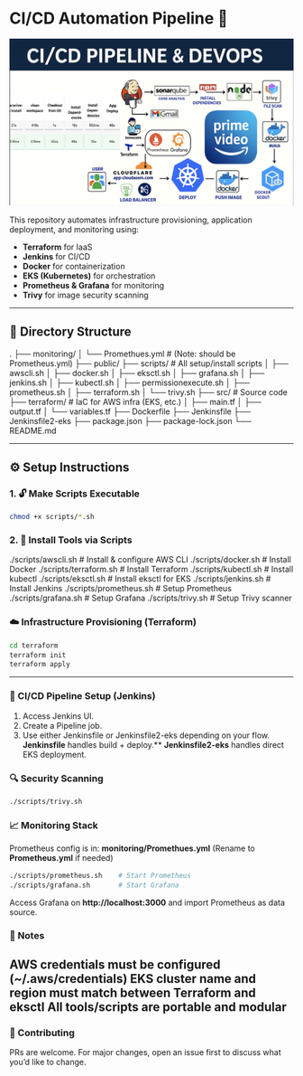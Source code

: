 # CI/CD Automation Pipeline 🚀
<p align="center">
  <img src="public/pipeline-diagram.png" width="600"/>
</p>


This repository automates infrastructure provisioning, application deployment, and monitoring using:

- **Terraform** for IaaS
- **Jenkins** for CI/CD
- **Docker** for containerization
- **EKS (Kubernetes)** for orchestration
- **Prometheus & Grafana** for monitoring
- **Trivy** for image security scanning

---

## 📂 Directory Structure
.
├── monitoring/
│ └── Promethues.yml # (Note: should be Prometheus.yml)
├── public/
├── scripts/ # All setup/install scripts
│ ├── awscli.sh
│ ├── docker.sh
│ ├── eksctl.sh
│ ├── grafana.sh
│ ├── jenkins.sh
│ ├── kubectl.sh
│ ├── permissionexecute.sh
│ ├── prometheus.sh
│ ├── terraform.sh
│ └── trivy.sh
├── src/ # Source code
├── terraform/ # IaC for AWS infra (EKS, etc.)
│ ├── main.tf
│ ├── output.tf
│ └── variables.tf
├── Dockerfile
├── Jenkinsfile
├── Jenkinsfile2-eks
├── package.json
├── package-lock.json
└── README.md

---

## ⚙️ Setup Instructions

### 1. 🔓 Make Scripts Executable

```bash
chmod +x scripts/*.sh
```

### 2. 🔧 Install Tools via Scripts
./scripts/awscli.sh        # Install & configure AWS CLI
./scripts/docker.sh        # Install Docker
./scripts/terraform.sh     # Install Terraform
./scripts/kubectl.sh       # Install kubectl
./scripts/eksctl.sh        # Install eksctl for EKS
./scripts/jenkins.sh       # Install Jenkins
./scripts/prometheus.sh    # Setup Prometheus
./scripts/grafana.sh       # Setup Grafana
./scripts/trivy.sh         # Setup Trivy scanner

### ☁️ Infrastructure Provisioning (Terraform)
```sh 
cd terraform
terraform init
terraform apply

```
---
### 🔁 CI/CD Pipeline Setup (Jenkins)
1. Access Jenkins UI.
2. Create a Pipeline job.
3. Use either Jenkinsfile or Jenkinsfile2-eks depending on your flow.
**Jenkinsfile** handles build + deploy.**
**Jenkinsfile2-eks** handles direct EKS deployment.

### 🔍 Security Scanning
```sh
./scripts/trivy.sh

```

### 📈 Monitoring Stack
Prometheus config is in: **monitoring/Promethues.yml**
(Rename to **Prometheus.yml** if needed)
```sh
./scripts/prometheus.sh    # Start Prometheus
./scripts/grafana.sh       # Start Grafana
```
Access Grafana on **http://localhost:3000** and import Prometheus as data source.

### 📝 Notes
AWS credentials must be configured (**~/.aws/credentials**)
EKS cluster name and region must match between Terraform and **eksctl**
All tools/scripts are portable and modular
---
### 🤝 Contributing
PRs are welcome. For major changes, open an issue first to discuss what you’d like to change.